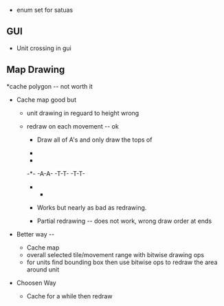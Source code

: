 * enum set for satuas



GUI
---
* Unit crossing in gui


Map Drawing
-----------

*cache polygon -- not worth it
* Cache map good but  
	* unit drawing in reguard to height wrong 
	* redraw on each movement -- ok
		
		* Draw all of A's  and only draw the tops of 
	 
		*    
		-
	   -*-
	  -A-A-
	 -T-T-
      -T-T-
       - -
       * Works but nearly as bad as redrawing.
       
       * Partial redrawing -- does not work, wrong draw order at ends  

* Better way -- 
	* Cache map 
	* overall selected tile/movement range with bitwise drawing ops 
	* for units find bounding box then use bitwise ops to redraw the area around unit

* Choosen Way
	* Cache for a while then redraw

